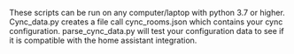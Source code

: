 These scripts can be run on any computer/laptop with python 3.7 or higher. Cync_data.py creates a file call cync_rooms.json which contains your cync configuration. parse_cync_data.py will test your configuration data to see if it is compatible with the home assistant integration.
